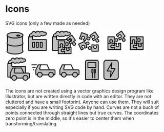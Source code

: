 # Icons
SVG icons (only a few made as needed)

<img src="./icon-barrel.svg" alt="barrel" width="60"/><img src="./icon-factory.svg" alt="factory" width="80"/><img src="./icon-component-production.svg" alt="component production" width="80"/><img src="./icon-puzzle-mess.svg" alt="puzzle mess" width="80"/><img src="./icon-puzzle.svg" alt="puzzle" width="80"/><img src="./icon-puzzle-complete.svg" alt="puzzle complete" width="60"/><img src="./icon-car-production.svg" alt="car production" width="80"/><img src="./icon-car-moving.svg" alt="car moving" width="80"/><img src="./icon-car.svg" alt="car" width="80"/><img src="./icon-pump.svg" alt="pump" width="60"/><img src="./icon-battery.svg" alt="battery" width="60"/>

The icons are not created using a vector graphics design program like Illustrator, but are written directly in code with an editor. They are not cluttered and have a small footprint. Anyone can use them. They will suit especially if you are writing SVG code by hand. Curves are not a buch of points connected through straight lines but true curves. The coordinates zero point is in the middle, so it's easier to center them when transforming/translating.
